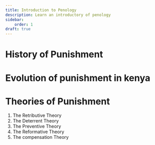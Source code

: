 ```yaml
---
title: Introduction to Penology
description: Learn an introductory of penology
sidebar:
    order: 1
draft: true
---
```

# History of Punishment

# Evolution of punishment in kenya

# Theories of Punishment
1. The Retributive Theory
2. The Deterrent Theory
3. The Preventive Theory
4. The Reformative Theory
5. The compensation Theory




